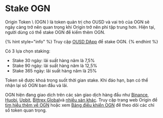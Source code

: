 # Stake OGN

Origin Token \ (OGN \) là token quản trị cho OUSD và vai trò của OGN sẽ ngày càng trở nên quan trọng khi Origin trở nên phi tập trung hơn. Hiện tại, người dùng có thể stake OGN để kiếm thêm OGN.

{% hint style="info" %}
Truy cập [OUSD DApp](https://www.ousd.com/stake) để stake OGN.
{% endhint %}

Có 3 lựa chọn staking:

* Stake 30 ngày: lãi suất hàng năm là 7,5%
* Stake 90 ngày: lãi suất hàng năm là 12,5%
* Stake 365 ngày: lãi suất hàng năm là 25%

Token sẽ được khoá trong suốt thời gian stake. Khi đáo hạn, bạn có thể nhận lại số OGN ban đầu và lãi.

OGN hiện đang giao dịch trên các sàn giao dịch hàng đầu như [Binance](https://www.binance.com/en/register?ref=NPPYAEAE), [Huobi](https://www.huobi.com/en-us/exchange/ogn_usdt/), [Upbit](https://upbit.com/exchange?code=CRIX.UPBIT.BTC-OGN), [Bittrex Global](https://global.bittrex.com/Market/Index?MarketName=BTC-OGN)và [nhiều sàn khác](https://coinmarketcap.com/currencies/origin-protocol/markets/). Truy cập trang web Origin để [tìm hiểu thêm về OGN](https://www.originprotocol.com/ogn-token) hoặc xem [Bảng điều khiển OGN](https://www.originprotocol.com/dashboard) để theo dõi các chỉ số token quan trọng.



